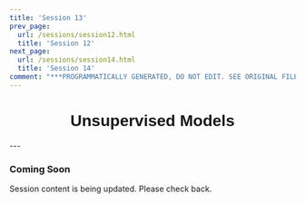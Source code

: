 ```yaml
---
title: 'Session 13'
prev_page:
  url: /sessions/session12.html
  title: 'Session 12'
next_page:
  url: /sessions/session14.html
  title: 'Session 14'
comment: "***PROGRAMMATICALLY GENERATED, DO NOT EDIT. SEE ORIGINAL FILES IN /content***"
---
```

<h1  style="font-family:  Verdana,  Geneva,  sans-serif;  text-align:center">Unsupervised  Models</h1> 
--- 
 
###  Coming  Soon 
 
Session  content  is  being  updated.  Please  check  back.
